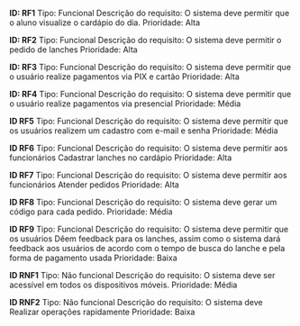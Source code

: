 
**ID: RF1**
Tipo: Funcional
Descrição do requisito: O sistema deve permitir que o aluno visualize o cardápio do dia.
Prioridade: Alta

**ID: RF2**
Tipo: Funcional
Descrição do requisito: O sistema deve permitir o pedido de lanches
Prioridade: Alta

**ID: RF3**
Tipo: Funcional
Descrição do requisito: O sistema deve permitir que o usuário realize pagamentos via PIX e cartão 
Prioridade: Alta

**ID: RF4**
Tipo: Funcional
Descrição do requisito: O sistema deve permitir que o usuário realize pagamentos via presencial
Prioridade: Média

**ID RF5**
Tipo: Funcional
Descrição do requisito: O sistema deve permitir que os usuários realizem um cadastro com e-mail e senha
Prioridade: Média

**ID RF6**
Tipo: Funcional
Descrição do requisito: O sistema deve permitir aos funcionários Cadastrar lanches no cardápio
Prioridade: Alta

**ID RF7**
Tipo: Funcional
Descrição do requisito: O sistema deve permitir aos funcionários Atender pedidos 
Prioridade: Alta


**ID RF8**
Tipo: Funcional
Descrição do requisito: O sistema deve gerar um código para cada pedido.
Prioridade: Média

**ID RF9**
Tipo: Funcional
Descrição do requisito: O sistema deve permitir que os usuários Dêem feedback para os lanches, assim como o sistema dará feedback aos usuários de acordo com o tempo de busca do lanche e pela forma de pagamento usada
Prioridade: Baixa

**ID RNF1**
Tipo: Não funcional
Descrição do requisito: O sistema deve ser acessível em todos os dispositivos móveis.
Prioridade: Média

**ID RNF2**
Tipo: Não funcional
Descrição do requisito: O sistema deve Realizar operações rapidamente
Prioridade: Baixa

